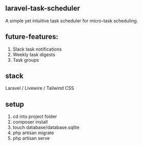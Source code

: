 ## laravel-task-scheduler

A simple yet intuitive task scheduler for micro-task scheduling.

## future-features:
1. Slack task notifications
2. Weekly task digests
3. Task groups

## stack
Laravel / Livewire / Tailwind CSS

## setup
1. cd into project folder
2. composer install
3. touch database/database.sqlite
4. php artisan migrate
5. php artisan serve

